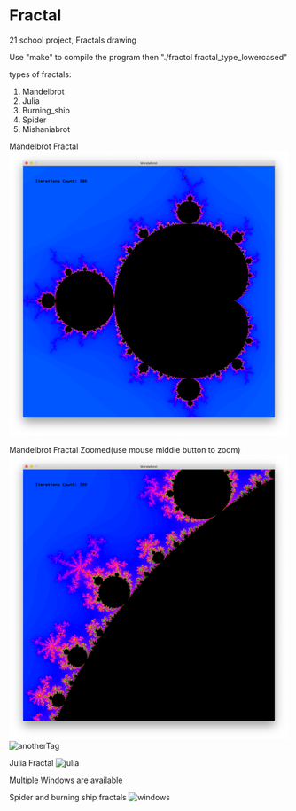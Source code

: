 # Fractal
21 school project, Fractals drawing

Use "make" to compile the program
then "./fractol fractal_type_lowercased"

types of fractals:
1. Mandelbrot
2. Julia
3. Burning_ship
4. Spider
5. Mishaniabrot

Mandelbrot Fractal
![tag](https://github.com/theMishania/Fractal/blob/master/Screenshots/mandelbrot.png)

Mandelbrot Fractal Zoomed(use mouse middle button to zoom)
![anotherTag](https://github.com/theMishania/Fractal/blob/master/Screenshots/mandelbrotZoomed.png)
![anotherTag](https://github.com/theMishania/Fractal/blob/master/Screenshots/mandelbrotZoomed2x.png)

Julia Fractal
![julia](https://github.com/theMishania/Fractal/blob/master/Screenshots/julia.png)

Multiple Windows are available

Spider and burning ship fractals 
![windows](https://github.com/theMishania/Fractal/blob/master/Screenshots/multipleWindows.png)
